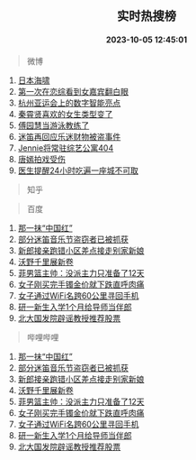 <div align="center"><h2>实时热搜榜</h2><h4>2023-10-05 12:45:01</h4></div>

> 微博  

1. [日本海啸](https://s.weibo.com/weibo?q=%E6%97%A5%E6%9C%AC%E6%B5%B7%E5%95%B8&t=31&band_rank=1&Refer=top)<br />
2. [第一次在恋综看到女嘉宾翻白眼](https://s.weibo.com/weibo?q=%23%E7%AC%AC%E4%B8%80%E6%AC%A1%E5%9C%A8%E6%81%8B%E7%BB%BC%E7%9C%8B%E5%88%B0%E5%A5%B3%E5%98%89%E5%AE%BE%E7%BF%BB%E7%99%BD%E7%9C%BC%23&t=31&band_rank=2&Refer=top)<br />
3. [杭州亚运会上的数字智能亮点](https://s.weibo.com/weibo?q=%23%E6%9D%AD%E5%B7%9E%E4%BA%9A%E8%BF%90%E4%BC%9A%E4%B8%8A%E7%9A%84%E6%95%B0%E5%AD%97%E6%99%BA%E8%83%BD%E4%BA%AE%E7%82%B9%23&t=31&band_rank=3&Refer=top)<br />
4. [秦霄贤喜欢的女生类型变了](https://s.weibo.com/weibo?q=%23%E7%A7%A6%E9%9C%84%E8%B4%A4%E5%96%9C%E6%AC%A2%E7%9A%84%E5%A5%B3%E7%94%9F%E7%B1%BB%E5%9E%8B%E5%8F%98%E4%BA%86%23&t=31&band_rank=4&Refer=top)<br />
5. [傅园慧当游泳教练了](https://s.weibo.com/weibo?q=%23%E5%82%85%E5%9B%AD%E6%85%A7%E5%BD%93%E6%B8%B8%E6%B3%B3%E6%95%99%E7%BB%83%E4%BA%86%23&t=31&band_rank=5&Refer=top)<br />
6. [迷笛再回应乐迷财物被盗事件](https://s.weibo.com/weibo?q=%23%E8%BF%B7%E7%AC%9B%E5%86%8D%E5%9B%9E%E5%BA%94%E4%B9%90%E8%BF%B7%E8%B4%A2%E7%89%A9%E8%A2%AB%E7%9B%97%E4%BA%8B%E4%BB%B6%23&t=31&band_rank=6&Refer=top)<br />
7. [Jennie将常驻综艺公寓404](https://s.weibo.com/weibo?q=%23Jennie%E5%B0%86%E5%B8%B8%E9%A9%BB%E7%BB%BC%E8%89%BA%E5%85%AC%E5%AF%93404%23&t=31&band_rank=7&Refer=top)<br />
8. [唐嫣拍戏受伤](https://s.weibo.com/weibo?q=%23%E5%94%90%E5%AB%A3%E6%8B%8D%E6%88%8F%E5%8F%97%E4%BC%A4%23&t=31&band_rank=8&Refer=top)<br />
9. [医生提醒24小时吃遍一座城不可取](https://s.weibo.com/weibo?q=%23%E5%8C%BB%E7%94%9F%E6%8F%90%E9%86%9224%E5%B0%8F%E6%97%B6%E5%90%83%E9%81%8D%E4%B8%80%E5%BA%A7%E5%9F%8E%E4%B8%8D%E5%8F%AF%E5%8F%96%23&t=31&band_rank=9&Refer=top)<br />

> 知乎  


> 百度  

1. [那一抹“中国红”](https://www.baidu.com/s?wd=%E9%82%A3%E4%B8%80%E6%8A%B9%E2%80%9C%E4%B8%AD%E5%9B%BD%E7%BA%A2%E2%80%9D&sa=fyb_news&rsv_dl=fyb_news)<br />
2. [部分迷笛音乐节盗窃者已被抓获](https://www.baidu.com/s?wd=%E9%83%A8%E5%88%86%E8%BF%B7%E7%AC%9B%E9%9F%B3%E4%B9%90%E8%8A%82%E7%9B%97%E7%AA%83%E8%80%85%E5%B7%B2%E8%A2%AB%E6%8A%93%E8%8E%B7&sa=fyb_news&rsv_dl=fyb_news)<br />
3. [新郎接亲跑错小区差点接走别家新娘](https://www.baidu.com/s?wd=%E6%96%B0%E9%83%8E%E6%8E%A5%E4%BA%B2%E8%B7%91%E9%94%99%E5%B0%8F%E5%8C%BA%E5%B7%AE%E7%82%B9%E6%8E%A5%E8%B5%B0%E5%88%AB%E5%AE%B6%E6%96%B0%E5%A8%98&sa=fyb_news&rsv_dl=fyb_news)<br />
4. [沃野千里展新卷](https://www.baidu.com/s?wd=%E6%B2%83%E9%87%8E%E5%8D%83%E9%87%8C%E5%B1%95%E6%96%B0%E5%8D%B7&sa=fyb_news&rsv_dl=fyb_news)<br />
5. [菲男篮主帅：没派主力只准备了12天](https://www.baidu.com/s?wd=%E8%8F%B2%E7%94%B7%E7%AF%AE%E4%B8%BB%E5%B8%85%EF%BC%9A%E6%B2%A1%E6%B4%BE%E4%B8%BB%E5%8A%9B%E5%8F%AA%E5%87%86%E5%A4%8712%E5%A4%A9&sa=fyb_news&rsv_dl=fyb_news)<br />
6. [女子刚买完手镯金价就下跌直呼肉痛](https://www.baidu.com/s?wd=%E5%A5%B3%E5%AD%90%E5%88%9A%E4%B9%B0%E5%AE%8C%E6%89%8B%E9%95%AF%E9%87%91%E4%BB%B7%E5%B0%B1%E4%B8%8B%E8%B7%8C%E7%9B%B4%E5%91%BC%E8%82%89%E7%97%9B&sa=fyb_news&rsv_dl=fyb_news)<br />
7. [女子通过WiFi名跨60公里寻回手机](https://www.baidu.com/s?wd=%E5%A5%B3%E5%AD%90%E9%80%9A%E8%BF%87WiFi%E5%90%8D%E8%B7%A860%E5%85%AC%E9%87%8C%E5%AF%BB%E5%9B%9E%E6%89%8B%E6%9C%BA&sa=fyb_news&rsv_dl=fyb_news)<br />
8. [研一新生入学1个月给导师当伴郎](https://www.baidu.com/s?wd=%E7%A0%94%E4%B8%80%E6%96%B0%E7%94%9F%E5%85%A5%E5%AD%A61%E4%B8%AA%E6%9C%88%E7%BB%99%E5%AF%BC%E5%B8%88%E5%BD%93%E4%BC%B4%E9%83%8E&sa=fyb_news&rsv_dl=fyb_news)<br />
9. [北大国发院辟谣教授推荐股票](https://www.baidu.com/s?wd=%E5%8C%97%E5%A4%A7%E5%9B%BD%E5%8F%91%E9%99%A2%E8%BE%9F%E8%B0%A3%E6%95%99%E6%8E%88%E6%8E%A8%E8%8D%90%E8%82%A1%E7%A5%A8&sa=fyb_news&rsv_dl=fyb_news)<br />

> 哔哩哔哩  

1. [那一抹“中国红”](https://www.baidu.com/s?wd=%E9%82%A3%E4%B8%80%E6%8A%B9%E2%80%9C%E4%B8%AD%E5%9B%BD%E7%BA%A2%E2%80%9D&sa=fyb_news&rsv_dl=fyb_news)<br />
2. [部分迷笛音乐节盗窃者已被抓获](https://www.baidu.com/s?wd=%E9%83%A8%E5%88%86%E8%BF%B7%E7%AC%9B%E9%9F%B3%E4%B9%90%E8%8A%82%E7%9B%97%E7%AA%83%E8%80%85%E5%B7%B2%E8%A2%AB%E6%8A%93%E8%8E%B7&sa=fyb_news&rsv_dl=fyb_news)<br />
3. [新郎接亲跑错小区差点接走别家新娘](https://www.baidu.com/s?wd=%E6%96%B0%E9%83%8E%E6%8E%A5%E4%BA%B2%E8%B7%91%E9%94%99%E5%B0%8F%E5%8C%BA%E5%B7%AE%E7%82%B9%E6%8E%A5%E8%B5%B0%E5%88%AB%E5%AE%B6%E6%96%B0%E5%A8%98&sa=fyb_news&rsv_dl=fyb_news)<br />
4. [沃野千里展新卷](https://www.baidu.com/s?wd=%E6%B2%83%E9%87%8E%E5%8D%83%E9%87%8C%E5%B1%95%E6%96%B0%E5%8D%B7&sa=fyb_news&rsv_dl=fyb_news)<br />
5. [菲男篮主帅：没派主力只准备了12天](https://www.baidu.com/s?wd=%E8%8F%B2%E7%94%B7%E7%AF%AE%E4%B8%BB%E5%B8%85%EF%BC%9A%E6%B2%A1%E6%B4%BE%E4%B8%BB%E5%8A%9B%E5%8F%AA%E5%87%86%E5%A4%8712%E5%A4%A9&sa=fyb_news&rsv_dl=fyb_news)<br />
6. [女子刚买完手镯金价就下跌直呼肉痛](https://www.baidu.com/s?wd=%E5%A5%B3%E5%AD%90%E5%88%9A%E4%B9%B0%E5%AE%8C%E6%89%8B%E9%95%AF%E9%87%91%E4%BB%B7%E5%B0%B1%E4%B8%8B%E8%B7%8C%E7%9B%B4%E5%91%BC%E8%82%89%E7%97%9B&sa=fyb_news&rsv_dl=fyb_news)<br />
7. [女子通过WiFi名跨60公里寻回手机](https://www.baidu.com/s?wd=%E5%A5%B3%E5%AD%90%E9%80%9A%E8%BF%87WiFi%E5%90%8D%E8%B7%A860%E5%85%AC%E9%87%8C%E5%AF%BB%E5%9B%9E%E6%89%8B%E6%9C%BA&sa=fyb_news&rsv_dl=fyb_news)<br />
8. [研一新生入学1个月给导师当伴郎](https://www.baidu.com/s?wd=%E7%A0%94%E4%B8%80%E6%96%B0%E7%94%9F%E5%85%A5%E5%AD%A61%E4%B8%AA%E6%9C%88%E7%BB%99%E5%AF%BC%E5%B8%88%E5%BD%93%E4%BC%B4%E9%83%8E&sa=fyb_news&rsv_dl=fyb_news)<br />
9. [北大国发院辟谣教授推荐股票](https://www.baidu.com/s?wd=%E5%8C%97%E5%A4%A7%E5%9B%BD%E5%8F%91%E9%99%A2%E8%BE%9F%E8%B0%A3%E6%95%99%E6%8E%88%E6%8E%A8%E8%8D%90%E8%82%A1%E7%A5%A8&sa=fyb_news&rsv_dl=fyb_news)<br />
